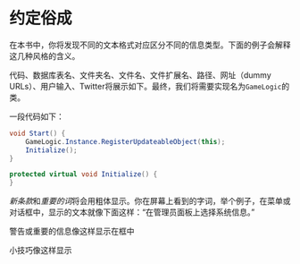 
# 约定俗成

在本书中，你将发现不同的文本格式对应区分不同的信息类型。下面的例子会解释这几种风格的含义。

代码、数据库表名、文件夹名、文件名、文件扩展名、路径、网址（dummy URLs）、用户输入、Twitter将展示如下。最终，我们将需要实现名为`GameLogic`的类。

一段代码如下：

```C#
void Start() {
	GameLogic.Instance.RegisterUpdateableObject(this);
	Initialize();
}

protected virtual void Initialize() {
}
```

*新条款*和*重要的词*将会用粗体显示。你在屏幕上看到的字词，举个例子，在菜单或对话框中，显示的文本就像下面这样：“在管理员面板上选择系统信息。”

警告或重要的信息像这样显示在框中

小技巧像这样显示



